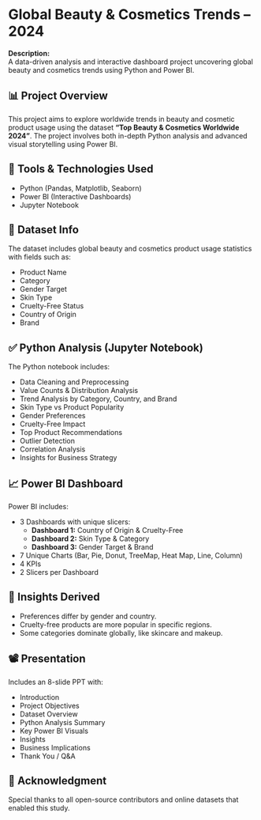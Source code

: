 # Global Beauty & Cosmetics Trends – 2024

**Description:**  
A data-driven analysis and interactive dashboard project uncovering global beauty and cosmetics trends using Python and Power BI.

## 📊 Project Overview
This project aims to explore worldwide trends in beauty and cosmetic product usage using the dataset **“Top Beauty & Cosmetics Worldwide 2024”**. The project involves both in-depth Python analysis and advanced visual storytelling using Power BI.

## 🔧 Tools & Technologies Used
- Python (Pandas, Matplotlib, Seaborn)
- Power BI (Interactive Dashboards)
- Jupyter Notebook

## 📁 Dataset Info
The dataset includes global beauty and cosmetics product usage statistics with fields such as:
- Product Name
- Category
- Gender Target
- Skin Type
- Cruelty-Free Status
- Country of Origin
- Brand

## ✅ Python Analysis (Jupyter Notebook)
The Python notebook includes:
- Data Cleaning and Preprocessing
- Value Counts & Distribution Analysis
- Trend Analysis by Category, Country, and Brand
- Skin Type vs Product Popularity
- Gender Preferences
- Cruelty-Free Impact
- Top Product Recommendations
- Outlier Detection
- Correlation Analysis
- Insights for Business Strategy

## 📈 Power BI Dashboard
Power BI includes:
- 3 Dashboards with unique slicers:
  - **Dashboard 1:** Country of Origin & Cruelty-Free
  - **Dashboard 2:** Skin Type & Category
  - **Dashboard 3:** Gender Target & Brand
- 7 Unique Charts (Bar, Pie, Donut, TreeMap, Heat Map, Line, Column)
- 4 KPIs
- 2 Slicers per Dashboard

## 🧠 Insights Derived
- Preferences differ by gender and country.
- Cruelty-free products are more popular in specific regions.
- Some categories dominate globally, like skincare and makeup.


## 📽 Presentation
Includes an 8-slide PPT with:
- Introduction
- Project Objectives
- Dataset Overview
- Python Analysis Summary
- Key Power BI Visuals
- Insights
- Business Implications
- Thank You / Q&A

## 🙌 Acknowledgment
Special thanks to all open-source contributors and online datasets that enabled this study.


